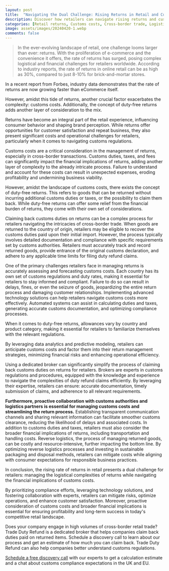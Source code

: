 ```yaml
---
layout: post
title:  "Navigating the Dual Challenge: Rising Returns in Retail and Customs Costs"
description: Discover how retailers can navigate rising returns and customs costs effectively. Learn strategies to optimize operations and enhance customer satisfaction
categories: [Retail returns, Customs costs, Cross-border trade, Logistics management, Customer satisfaction]
image: assets/images/20240420-1.webp
comments: false
---
```

>In the ever-evolving landscape of retail, one challenge looms larger than ever: returns. With the proliferation of e-commerce and the convenience it offers, the rate of returns has surged, posing complex logistical and financial challenges for retailers worldwide. According to industry reports, the rate of returns in online retail can be as high as 30%, compared to just 8-10% for brick-and-mortar stores.

In a recent report from Forbes, industry data demonstrates that the rate of returns are now growing faster than eCommerce itself.

However, amidst this tide of returns, another crucial factor exacerbates the complexity: customs costs. Additionally, the concept of duty-free returns adds another layer of consideration to the mix.

Returns have become an integral part of the retail experience, influencing consumer behavior and shaping brand perception. While returns offer opportunities for customer satisfaction and repeat business, they also present significant costs and operational challenges for retailers, particularly when it comes to navigating customs regulations. 

Customs costs are a critical consideration in the management of returns, especially in cross-border transactions. Customs duties, taxes, and fees can significantly impact the financial implications of returns, adding another layer of complexity to the already intricate process. Failure to understand and account for these costs can result in unexpected expenses, eroding profitability and undermining business viability. 

However, amidst the landscape of customs costs, there exists the concept of duty-free returns. This refers to goods that can be returned without incurring additional customs duties or taxes, or the possibility to claim them back. While duty-free returns can offer some relief from the financial burden of returns, they come with their own set of considerations.

Claiming back customs duties on returns can be a complex process for retailers navigating the intricacies of cross-border trade. When goods are returned to the country of origin, retailers may be eligible to recover the customs duties paid upon their initial import. However, the process typically involves detailed documentation and compliance with specific requirements set by customs authorities. Retailers must accurately track and record returned goods, provide entrance of the original customs declaration, and adhere to any applicable time limits for filing duty refund claims.

One of the primary challenges retailers face in managing returns is accurately assessing and forecasting customs costs. Each country has its own set of customs regulations and duty rates, making it essential for retailers to stay informed and compliant. Failure to do so can result in delays, fines, or even the seizure of goods, jeopardizing the entire return process and damaging customer relationships. Implementing advanced technology solutions can help retailers navigate customs costs more effectively. Automated systems can assist in calculating duties and taxes, generating accurate customs documentation, and optimizing compliance processes.

When it comes to duty-free returns, allowances vary by country and product category, making it essential for retailers to familiarize themselves with the relevant regulations. 

By leveraging data analytics and predictive modeling, retailers can anticipate customs costs and factor them into their return management strategies, minimizing financial risks and enhancing operational efficiency. 

Using a dedicated broker can significantly simplify the process of claiming back customs duties on returns for retailers. Brokers are experts in customs regulations and procedures, equipped with the knowledge and experience to navigate the complexities of duty refund claims efficiently. By leveraging their expertise, retailers can ensure: accurate documentation, timely submission of claims, and adherence to all relevant requirements. 

**Furthermore, proactive collaboration with customs authorities and logistics partners is essential for managing customs costs and streamlining the return process.**  Establishing transparent communication channels and sharing relevant information can facilitate smoother customs clearance, reducing the likelihood of delays and associated costs. In addition to customs duties and taxes, retailers must also consider the broader financial implications of returns, including transportation and handling costs. Reverse logistics, the process of managing returned goods, can be costly and resource-intensive, further impacting the bottom line. By optimizing reverse logistics processes and investing in sustainable packaging and disposal methods, retailers can mitigate costs while aligning with consumer expectations for responsible business practices. 

In conclusion, the rising rate of returns in retail presents a dual challenge for retailers: managing the logistical complexities of returns while navigating the financial implications of customs costs.

By prioritizing compliance efforts, leveraging technology solutions, and fostering collaboration with experts, retailers can mitigate risks, optimize operations, and enhance customer satisfaction. Moreover, proactive consideration of customs costs and broader financial implications is essential for ensuring profitability and long-term success in today's competitive retail landscape.

Does your company engage in high volumes of cross-border retail trade?
Trade Duty Refund is a dedicated broker that helps companies claim back duties paid on returned items. Schedule a discovery call to learn about our process and get an estimate of how much you can claim back. Trade Duty Refund can also help companies better understand customs regulations.


[Schedule a free discovery call](https://zcal.co/i/ipvlgNrr) with our experts to get a calculation estimate and a chat about customs compliance expectations in the UK and EU.